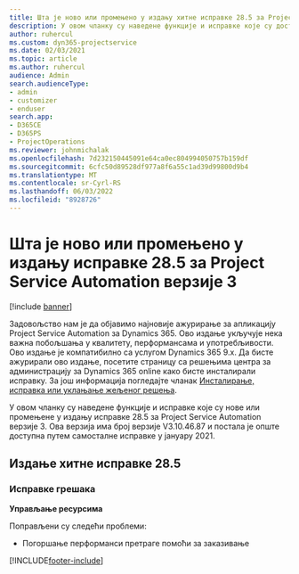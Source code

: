 ```yaml
---
title: Шта је ново или промењено у издању хитне исправке 28.5 за Project Service Automation верзије 3
description: У овом чланку су наведене функције и исправке које су доступне у издању хитне исправке 28.5 за Project Service Automation верзије 3.
author: ruhercul
ms.custom: dyn365-projectservice
ms.date: 02/03/2021
ms.topic: article
ms.author: ruhercul
audience: Admin
search.audienceType:
- admin
- customizer
- enduser
search.app:
- D365CE
- D365PS
- ProjectOperations
ms.reviewer: johnmichalak
ms.openlocfilehash: 7d232150445091e64ca0ec804994050757b159df
ms.sourcegitcommit: 6cfc50d89528df977a8f6a55c1ad39d99800d9b4
ms.translationtype: MT
ms.contentlocale: sr-Cyrl-RS
ms.lasthandoff: 06/03/2022
ms.locfileid: "8928726"
---
```

# <a name="whats-new-or-changed-in-project-service-automation-update-release-285-v3"></a>Шта је ново или промењено у издању исправке 28.5 за Project Service Automation верзије 3

[!include [banner](../includes/psa-now-project-operations.md)]

Задовољство нам је да објавимо најновије ажурирање за апликацију Project Service Automation за Dynamics 365. Ово издање укључује нека важна побољшања у квалитету, перформансама и употребљивости. Ово издање је компатибилно са услугом Dynamics 365 9.x. Да бисте ажурирали ово издање, посетите страницу са решењима центра за администрацију за Dynamics 365 online како бисте инсталирали исправку. За још информација погледајте чланак [Инсталирање, исправка или уклањање жељеног решења](/power-platform/admin/install-remove-preferred-solution).

У овом чланку су наведене функције и исправке које су нове или промењене у издању исправке 28.5 за Project Service Automation верзије 3. Ова верзија има број верзије V3.10.46.87 и постала је опште доступна путем самосталне исправке у јануару 2021.

## <a name="update-release-285-hotfix"></a>Издање хитне исправке 28.5

### <a name="bug-fixes"></a>Исправке грешака

**Управљање ресурсима**

Поправљени су следећи проблеми:

- Погоршање перформанси претраге помоћи за заказивање



[!INCLUDE[footer-include](../includes/footer-banner.md)]
